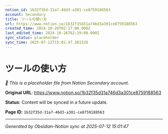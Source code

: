 ```yaml
---
notion_id: 1b32f35d-31a7-46d3-a301-ce8759188563
account: Secondary
title: ツールの使い方
url: https://www.notion.so/1b32f35d31a746d3a301ce8759188563
created_time: 2024-10-26T02:17:00.000Z
last_edited_time: 2024-10-26T02:19:00.000Z
sync_status: placeholder
sync_time: 2025-07-12T15:01:47.381528
---
```


# ツールの使い方

*🔄 This is a placeholder file from Notion Secondary account.*

**Original URL**: https://www.notion.so/1b32f35d31a746d3a301ce8759188563

**Status**: Content will be synced in a future update.

**Page ID**: `1b32f35d-31a7-46d3-a301-ce8759188563`

---

*Generated by Obsidian-Notion sync at 2025-07-12 15:01:47*
